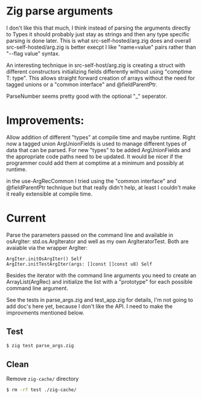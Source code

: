 # Zig parse arguments

I don't like this that much, I think instead of parsing
the arguments directly to Types it should probably just
stay as strings and then any type specific parsing is done
later. This is what src-self-hosted/arg.zig does and overall
src-self-hosted/arg.zig is better execpt I like "name=value"
pairs rather than "--flag value" syntax.

An interesting technique in src-self-host/arg.zig is creating
a struct with different constructors initializing fields
differently without using "comptime T: type". This allows
straight forward creation of arrays without the need for tagged
unions or a "common interface" and @fieldParentPtr.

ParseNumber seems pretty good with the optional "\_" seperator.

# Improvements:

Allow addition of different "types" at compile time and
maybe runtime. Right now a tagged union ArgUnionFields is used
to manage different types of data that can be parsed. For new
"types" to be added ArgUnionFields and the appropriate code paths need
to be updated. It would be nicer if the programmer could add them
at comptime at a minimum and possibly at runtime.

in the use-ArgRecCommon I tried using the "common interface" and
@fieldParentPtr technique but that really didn't help, at least I
couldn't make it really extensible at compile time.

# Current

Parse the parameters passed on the command line
and available in osArgIter: std.os.ArgIterator and
well as my own ArgIteratorTest. Both are avaiable via
the wrapper ArgIter:

    ArgIter.initOsArgIter() Self
    ArgIter.initTestArgIter(args: []const []const u8) Self

Besides the iterator with the command line arguments you
need to create an ArrayList(ArgRec) and initialize the list
with a "prototype" for each possible command line argument.

See the tests in parse_args.zig and test_app.zig for details,
I'm not going to add doc's here yet, because I don't like the
API. I need to make the improvments mentioned below.

## Test
```bash
$ zig test parse_args.zig
```

## Clean
Remove `zig-cache/` directory
```bash
$ rm -rf test ./zig-cache/
```
